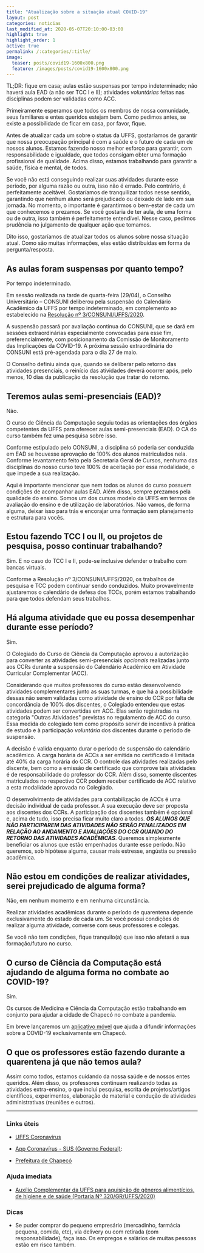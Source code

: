 ```yaml
---
title: "Atualização sobre a situação atual COVID-19"
layout: post
categories: noticias
last_modified_at: 2020-05-07T20:10:00-03:00
highlight: true
highlight_order: 1
active: true
permalink: /:categories/:title/
image:
  teaser: posts/covid19-1600x800.png
  feature: /images/posts/covid19-1600x800.png
---
```


TL;DR: fique em casa; aulas estão suspensas por tempo indeterminado; não haverá aula EAD (a não ser TCC I e II); atividades *voluntárias* feitas nas disciplinas podem ser validadas como ACC.

Primeiramente esperamos que todos os membros de nossa comunidade, seus familiares e entes queridos estejam bem. Como pedimos antes, se existe a possibilidade de ficar em casa, por favor, fique.

Antes de atualizar cada um sobre o status da UFFS, gostaríamos de garantir que nossa preocupação principal é com a saúde e o futuro de cada um de nossos alunos. Estamos fazendo nosso melhor esforço para garantir, com responsabilidade e igualdade, que todos consigam obter uma formação profissional de qualidade. Acima disso, estamos trabalhando para garantir a saúde, física e mental, de todos.

Se você não está conseguindo realizar suas atividades durante esse período, por alguma razão ou outra, isso não é errado. Pelo contrário, é perfeitamente aceitável. Gostaríamos de tranquilizar todos nesse sentido, garantindo que nenhum aluno será prejudicado ou deixado de lado em sua jornada. No momento, o importante é garantirmos o bem-estar de cada um que conhecemos e prezamos. Se você gostaria de ter aula, de uma forma ou de outra, isso também é perfeitamente entendível. Nesse caso, pedimos prudência no julgamento de qualquer ação que tomamos.

Dito isso, gostaríamos de atualizar todos os alunos sobre nossa situação atual. Como são muitas informações, elas estão distribuídas em forma de pergunta/resposta.

## As aulas foram suspensas por quanto tempo?

Por tempo indeterminado. 

Em sessão realizada na tarde de quarta-feira (29/04), o Conselho Universitário – CONSUNI deliberou pela suspensão do Calendário Acadêmico da UFFS por tempo indeterminado, em complemento ao estabelecido na [Resolução nº 3/CONSUNI/UFFS/2020](https://www.uffs.edu.br/atos-normativos/resolucao/consuni/2020-0003).

A suspensão passará por avaliação contínua do CONSUNI, que se dará em sessões extraordinárias especialmente convocadas para esse fim, preferencialmente, com posicionamento da Comissão de Monitoramento das Implicações da COVID-19. A próxima sessão extraordinária do CONSUNI está pré-agendada para o dia 27 de maio.

O Conselho definiu ainda que, quando se deliberar pelo retorno das atividades presenciais, o reinício das atividades deverá ocorrer após, pelo menos, 10 dias da publicação da resolução que tratar do retorno.

## Teremos aulas semi-presenciais (EAD)?

Não.

O curso de Ciência da Computação seguiu todas as orientações dos órgãos competentes da UFFS para oferecer aulas semi-presenciais (EAD). O CA do curso também fez uma pesquisa sobre isso.

Conforme estipulado pelo CONSUNI, a disciplina só poderia ser conduzida em EAD se houvesse aprovação de 100% dos alunos matriculados nela. Conforme levantamento feito pela Secretaria Geral de Cursos, nenhuma das disciplinas do nosso curso teve 100% de aceitação por essa modalidade, o que impede a sua realização.
 
Aqui é importante mencionar que nem todos os alunos do curso possuem condições de acompanhar aulas EAD. Além disso, sempre prezamos pela qualidade do ensino. Somos um dos cursos modelo da UFFS em termos de avaliação do ensino e de utilização de laboratórios. Não vamos, de forma alguma, deixar isso para trás e encorajar uma formação sem planejamento e estrutura para vocês.

## Estou fazendo TCC I ou II, ou projetos de pesquisa, posso continuar trabalhando?

Sim. E no caso do TCC I e II, pode-se inclusive defender o trabalho com bancas virtuais.

Conforme a Resolução nº 3/CONSUNI/UFFS/2020, os trabalhos de pesquisa e TCC podem continuar sendo conduzidos. Muito provavelmente ajustaremos o calendário de defesa dos TCCs, porém estamos trabalhando para que todos defendam seus trabalhos.

## Há alguma atividade que eu possa desempenhar durante esse período?

Sim. 

O Colegiado do Curso de Ciência da Computação aprovou a autorização para converter as atividades semi-presenciais *opcionais* realizadas junto aos CCRs durante a suspensão do Calendário Acadêmico em Atividade Curricular Complementar (ACC).

Considerando que muitos professores do curso estão desenvolvendo atividades complementares junto as suas turmas, e que há a possibilidade dessas não serem validadas como atividade de ensino do CCR por falta de concordância de 100% dos discentes, o Colegiado entendeu que estas atividades podem ser convertidas em ACC. Elas serão registradas na categoria "Outras Atividades" previstas no regulamento de ACC do curso. Essa medida do colegiado tem como propósito servir de incentivo à prática de estudo e à participação *voluntária* dos discentes durante o período de suspensão.

A decisão é valida enquanto durar o período de suspensão do calendário acadêmico. A carga horária de ACCs a ser emitida no certificado é limitada até 40% da carga horária do CCR. O controle das atividades realizadas pelo discente, bem como a emissão de certificado que comprove tais atividades é de responsabilidade do professor do CCR. Além disso, somente discentes matriculados no respectivo CCR podem receber certificado de ACC relativo a esta modalidade aprovada no Colegiado.

O desenvolvimento de atividades para contabilização de ACCs é uma decisão individual de cada professor. A sua execução deve ser proposta aos discentes dos CCRs. A participação dos discentes também é opcional e, acima de tudo, isso precisa ficar muito claro a todos. ***OS ALUNOS QUE NÃO PARTICIPAREM DAS ATIVIDADES NÃO SERÃO PENALIZADOS EM RELAÇÃO AO ANDAMENTO E AVALIAÇÕES DO CCR QUANDO DO RETORNO DAS ATIVIDADES ACADÊMICAS***. Queremos simplesmente beneficiar os alunos que estão empenhados durante esse período. Não queremos, sob hipótese alguma, causar mais estresse, angústia ou pressão acadêmica.


## Não estou em condições de realizar atividades, serei prejudicado de alguma forma?

Não, em nenhum momento e em nenhuma circunstância.

Realizar atividades acadêmicas durante o período de quarentena depende exclusivamente do estado de cada um. Se você possui condições de realizar alguma atividade, converse com seus professores e colegas.

Se você não tem condições, fique tranquilo(a) que isso não afetará a sua formação/futuro no curso.

## O curso de Ciência da Computação está ajudando de alguma forma no combate ao COVID-19?

Sim.

Os cursos de Medicina e Ciência da Computação estão trabalhando em conjunto para ajudar a cidade de Chapecó no combate a pandemia.

Em breve lançaremos um [aplicativo móvel](https://github.com/grintex/app-covid) que ajuda a difundir informações sobre a COVID-19 exclusivamente em Chapecó. 

## O que os professores estão fazendo durante a quarentena já que não temos aula?

Assim como todos, estamos cuidando da nossa saúde e de nossos entes queridos. Além disso, os professores continuam realizando todas as atividades extra-ensino, o que inclui pesquisa, escrita de projetos/artigos científicos, experimentos, elaboração de material e condução de atividades administrativas (reuniões e outros).

---

### Links úteis

- [UFFS Coronavírus](https://www.uffs.edu.br/acessofacil/coronavirus/orientacao)

- [App Coronavírus - SUS (Governo Federal)](https://play.google.com/store/apps/details?id=br.gov.datasus.guardioes&hl=en): 

- [Prefeitura de Chapecó](https://www.chapeco.sc.gov.br)

### Ajuda imediata

- [Auxílio Complementar da UFFS para aquisição de gêneros alimentícios, de higiene e de saúde (Portaria Nº 320/GR/UFFS/2020)](https://www.uffs.edu.br/atos-normativos/portaria/gr/2020-0320)

### Dicas

- Se puder comprar do pequeno empresário (mercadinho, farmácia pequena, comida, etc), via delivery ou com retirada (com responsabilidade), faça isso. Os empregos e salários de muitas pessoas estão em risco também.

